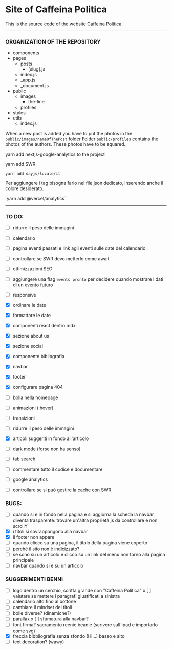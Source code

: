 # Site of Caffeina Politica

This is the source code of the website [Caffeina Politica](http://caffeinapolitica.netlify.app).

---

### ORGANIZATION OF THE REPOSITORY

* components
* pages
    * posts
        * [slug].js
    * index.js
    * _app.js
    * _document.js
* public
    * images
        * the-line
    * profiles
* styles
* utils
    * index.js

When a new post is added you have to put the photos in the `public/images/nameOfThePost` folder
Folder `public/profiles` contains the photos of the authors. These photos have to be squared.

yarn add nextjs-google-analytics to the project

yarn add SWR

```yarn add dayjs/locale/it```


Per aggiungere i tag bisogna farlo nel file json dedicato, inserendo anche il colore desiderato. 

`yarn add @vercel/analytics``

---
### TO DO:


- [ ] ridurre il peso delle immagini

- [ ] calendario
- [ ] pagina eventi passati e link agli eventi sulle date del calendario

- [ ] controllare se SWR devo metterlo come await

- [ ] ottimizzazioni SEO

- [ ] aggiungere una flag `evento pronto` per decidere quando mostrare i dati di un evento futuro


- [ ] responsive
- [x] ordinare le date
- [x] formattare le date
- [x] componenti react dentro mdx
- [x] sezione about us
- [x] sezione social
- [x] componente bibliografia
- [x] navbar
- [x] footer
- [x] configurare pagina 404
- [ ] bolla nella homepage


- [ ] animazioni (:hover)
- [ ] transizioni


- [ ] ridurre il peso delle immagini
- [x] articoli suggeriti in fondo all'articolo
- [ ] dark mode (forse non ha senso)
- [ ] tab search
- [ ] commentare tutto il codice e documentare
- [ ] google analytics

- [ ] controllare se si può gestire la cache con SWR


### BUGS:
- [ ] quando si è in fondo nella pagina e si aggiorna la scheda la navbar diventa trasparente: trovare un'altra proprietà js da controllare e non scrollY
- [x] i titoli si sovrappongono alla navbar
- [x] il footer non appare
- [ ] quando clicco su una pagina, il titolo della pagina viene coperto
- [ ] perché il sito non è indicizzato?
- [ ] se sono su un articolo e clicco su un link del menu non torno alla pagina principale
- [ ] navbar quando si è su un articolo

### SUGGERIMENTI BENNI
- [ ] logo dentro un cerchio, scritta grande con "Caffeina Politica"
x [ ] valutare se mettere i paragrafi giustificati a sinistra
- [ ] calendario alto fino al bottone
- [ ] cambiare il mindset dei titoli
- [ ] bolle diverse? (dinamiche?)
- [ ] parallax
x [ ] sfumatura alla navbar?
- [ ] font firma? sacramento reenie beanie (scrivere sull'ipad e importarlo come svg)
- [x] freccia bibbliografia senza sfondo (Hi...) basso e alto
- [ ] text decoration? (wawy)